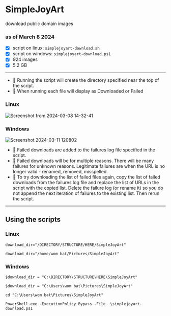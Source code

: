# SimpleJoyArt
download public domain images

### as of March 8 2024
- [X] script on linux: `simplejoyart-download.sh`
- [X] script on windows: `simplejoyart-download.ps1`
- [X] 924 images
- [X] 5.2 GB
---


- :blue_book: Running the script will create the directory specified near the top of the script.
- :orange_book: When running each file will display as Downloaded or Failed

### Linux
![Screenshot from 2024-03-08 14-32-41](https://github.com/chansizzle/SimpleJoyArt/assets/14916599/b1507630-e2b3-4578-a3ca-132e00a000db)


### Windows
![Screenshot 2024-03-11 120802](https://github.com/chansizzle/SimpleJoyArt/assets/14916599/545b72bc-5048-45f3-8e39-00d3e1ebba76)

- :notebook: Failed downloads are added to the failures log file specified in the script.
- :closed_book: Failed downloads will be for multiple reasons. There will be many failures for unknown reasons. Legitimate failures are when the URL is no longer valid - renamed, removed, misspelled.
- :notebook_with_decorative_cover: To try downloading the list of failed files again, copy the list of failed downloads from the failures log file and replace the list of URLs in the script with the copied list. Delete the failure log (or rename it) so you do not append the next iteration of failures to the existing list. Then rerun the script.

---
## Using the scripts

### Linux

`download_dir="/DIRECTORY/STRUCTURE/HERE/SimpleJoyArt"`

`download_dir="/home/wom bat/Pictures/SimpleJoyArt"`



### Windows

`$download_dir = "C:\DIRECTORY\STRUCTURE\HERE\SimpleJoyArt"`

`$download_dir = "C:\Users\wom bat\Pictures\SimpleJoyArt"`


```
cd "C:\Users\wom bat\Pictures\SimpleJoyArt"
```


```
PowerShell.exe -ExecutionPolicy Bypass -File .\simplejoyart-download.ps1
```
